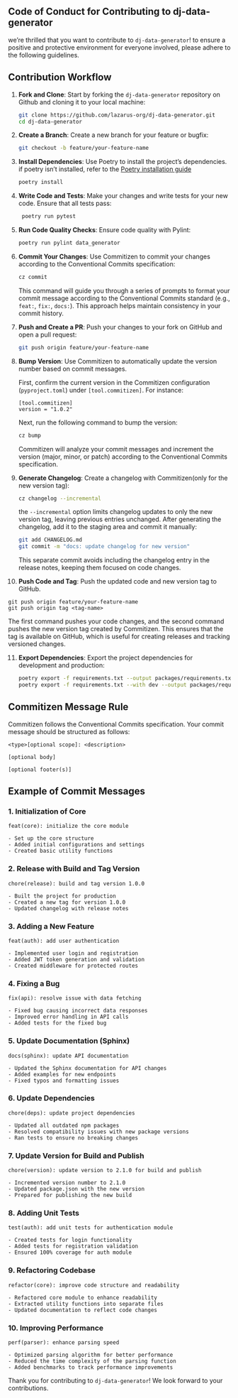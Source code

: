 ## Code of Conduct for Contributing to dj-data-generator

we’re thrilled that you want to contribute to `dj-data-generator`! to ensure a positive and protective environment for everyone involved, please adhere to the following guidelines.

## Contribution Workflow

1. **Fork and Clone**: Start by forking the `dj-data-generator` repository on Github and cloning it to your local machine:
    ```bash
    git clone https://github.com/lazarus-org/dj-data-generator.git
    cd dj-data-generator
    ```

2. **Create a Branch**: Create a new branch for your feature or bugfix:
    ```bash
    git checkout -b feature/your-feature-name
    ```

3. **Install Dependencies**: Use Poetry to install the project’s dependencies. if poetry isn’t installed, refer to the [Poetry installation guide](https://python-poetry.org/docs/#installation)
    ```bash
    poetry install
    ```

4. **Write Code and Tests**: Make your changes and write tests for your new code. Ensure that all tests pass:
   ```bash
    poetry run pytest
    ```
5. **Run Code Quality Checks**: Ensure code quality with Pylint:
    ```bash
    poetry run pylint data_generator
    ```

6. **Commit Your Changes**: Use Commitizen to commit your changes according to the Conventional Commits specification:

   ```bash
   cz commit
   ```
   This command will guide you through a series of prompts to format your commit message according to the Conventional Commits standard (e.g., `feat:`, `fix:`, `docs:`). This approach helps maintain consistency in your commit history.

7. **Push and Create a PR**: Push your changes to your fork on GitHub and open a pull request:
    ```bash
    git push origin feature/your-feature-name
    ```

8. **Bump Version**: Use Commitizen to automatically update the version number based on commit messages.

   First, confirm the current version in the Commitizen configuration (`pyproject.toml`) under `[tool.commitizen]`. For instance:
   ```text
   [tool.commitizen]
   version = "1.0.2"
   ```
   Next, run the following command to bump the version:
    ```bash
    cz bump
    ```
   Commitizen will analyze your commit messages and increment the version (major, minor, or patch) according to the Conventional Commits specification.

9. **Generate Changelog**: Create a changelog with Commitizen(only for the new version tag):
    ```bash
    cz changelog --incremental
    ```
    the `--incremental` option limits changelog updates to only the new version tag, leaving previous entries unchanged. After generating the changelog, add it to the staging area and commit it manually:

    ```bash
    git add CHANGELOG.md
    git commit -m "docs: update changelog for new version"
    ```
   This separate commit avoids including the changelog entry in the release notes, keeping them focused on code changes.

10. **Push Code and Tag**: Push the updated code and new version tag to GitHub.

   ```shell
   git push origin feature/your-feature-name
   git push origin tag <tag-name>
   ```
   The first command pushes your code changes, and the second command pushes the new version tag created by Commitizen. This ensures that the tag is available on GitHub, which is useful for creating releases and tracking versioned changes.

11. **Export Dependencies**: Export the project dependencies for development and production:
    ```bash
    poetry export -f requirements.txt --output packages/requirements.txt --without-hashes
    poetry export -f requirements.txt --with dev --output packages/requirements-dev.txt --without-hashes
    ```

## Commitizen Message Rule

Commitizen follows the Conventional Commits specification. Your commit message should be structured as follows:

```
<type>[optional scope]: <description>

[optional body]

[optional footer(s)]
```

## Example of Commit Messages

### 1. Initialization of Core
```
feat(core): initialize the core module

- Set up the core structure
- Added initial configurations and settings
- Created basic utility functions
```

### 2. Release with Build and Tag Version
```
chore(release): build and tag version 1.0.0

- Built the project for production
- Created a new tag for version 1.0.0
- Updated changelog with release notes
```

### 3. Adding a New Feature
```
feat(auth): add user authentication

- Implemented user login and registration
- Added JWT token generation and validation
- Created middleware for protected routes
```

### 4. Fixing a Bug
```
fix(api): resolve issue with data fetching

- Fixed bug causing incorrect data responses
- Improved error handling in API calls
- Added tests for the fixed bug
```

### 5. Update Documentation (Sphinx)
```
docs(sphinx): update API documentation

- Updated the Sphinx documentation for API changes
- Added examples for new endpoints
- Fixed typos and formatting issues
```

### 6. Update Dependencies
```
chore(deps): update project dependencies

- Updated all outdated npm packages
- Resolved compatibility issues with new package versions
- Ran tests to ensure no breaking changes
```

### 7. Update Version for Build and Publish
```
chore(version): update version to 2.1.0 for build and publish

- Incremented version number to 2.1.0
- Updated package.json with the new version
- Prepared for publishing the new build
```

### 8. Adding Unit Tests
```
test(auth): add unit tests for authentication module

- Created tests for login functionality
- Added tests for registration validation
- Ensured 100% coverage for auth module
```

### 9. Refactoring Codebase
```
refactor(core): improve code structure and readability

- Refactored core module to enhance readability
- Extracted utility functions into separate files
- Updated documentation to reflect code changes
```

### 10. Improving Performance
```
perf(parser): enhance parsing speed

- Optimized parsing algorithm for better performance
- Reduced the time complexity of the parsing function
- Added benchmarks to track performance improvements
```

Thank you for contributing to `dj-data-generator`! We look forward to your contributions.
